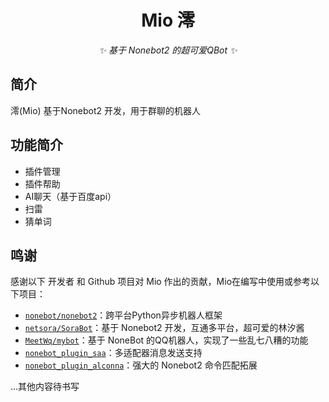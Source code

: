<div align="center">

# Mio 澪
_✨ 基于 Nonebot2 的超可爱QBot ✨_
</div>

## 简介
澪(Mio) 基于Nonebot2 开发，用于群聊的机器人

## 功能简介
- 插件管理
- 插件帮助
- AI聊天（基于百度api）
- 扫雷
- 猜单词

## 鸣谢
感谢以下 开发者 和 Github 项目对 Mio 作出的贡献，Mio在编写中使用或参考以下项目：
- [`nonebot/nonebot2`](https://github.com/nonebot/nonebot2)：跨平台Python异步机器人框架
- [`netsora/SoraBot`](https://github.com/netsora/SoraBot)：基于 Nonebot2 开发，互通多平台，超可爱的林汐酱
- [`MeetWq/mybot`](https://github.com/MeetWq/mybot)：基于 NoneBot 的QQ机器人，实现了一些乱七八糟的功能
- [`nonebot_plugin_saa`](https://github.com/felinae98/nonebot-plugin-send-anything-anywhere)：多适配器消息发送支持
- [`nonebot_plugin_alconna`](https://github.com/nonebot/plugin-alconna)：强大的 Nonebot2 命令匹配拓展

...其他内容待书写